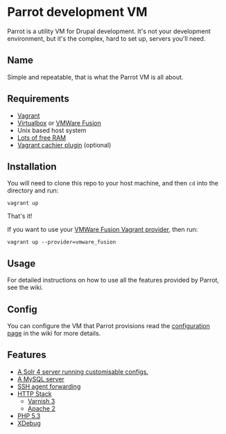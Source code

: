 Parrot development VM
=====================

Parrot is a utility VM for Drupal development. It's not your development environment,
but it's the complex, hard to set up, servers you'll need.


Name
----

Simple and repeatable, that is what the Parrot VM is all about.


Requirements
------------

* [Vagrant](http://www.vagrantup.com/)
* [Virtualbox](https://www.virtualbox.org/) or [VMWare Fusion](http://www.vmware.com/uk/products/fusion)
* Unix based host system
* [Lots of free RAM](http://lmgtfy.com/?q=computer+memory+upgrade)
* [Vagrant cachier plugin](https://github.com/fgrehm/vagrant-cachier#installation) (optional)


Installation
------------

You will need to clone this repo to your host machine, and then `cd` into the directory and run:

    vagrant up

That's it!

If you want to use your [VMWare Fusion Vagrant provider](http://www.vagrantup.com/vmware), then run:

    vagrant up --provider=vmware_fusion


Usage
-----

For detailed instructions on how to use all the features provided by Parrot, see the wiki.


Config
------
You can configure the VM that Parrot provisions read the [configuration page](https://github.com/computerminds/parrot/wiki/Configuration) in the wiki for more details.


Features
--------

* [A Solr 4 server running customisable configs.](https://github.com/computerminds/parrot/wiki/Solr-4-server)
* [A MySQL server](https://github.com/computerminds/parrot/wiki/Mysql-server)
* [SSH agent forwarding](https://github.com/computerminds/parrot/wiki/SSH-agent-forwarding)
* [HTTP Stack](https://github.com/computerminds/parrot/wiki/HTTP-stack)
  * [Varnish 3](https://github.com/computerminds/parrot/wiki/Varnish-3)
  * [Apache 2](https://github.com/computerminds/parrot/wiki/Apache-2)
* [PHP 5.3](https://github.com/computerminds/parrot/wiki/PHP-5.3)
* [XDebug](https://github.com/computerminds/parrot/wiki/PHP-XDebug)
